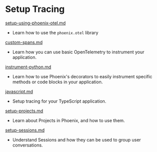 # Setup Tracing

[setup-using-phoenix-otel.md](setup-using-phoenix-otel.md "mention")

* Learn how to use the `phoenix.otel` library

[custom-spans.md](custom-spans.md "mention")

* Learn how you can use basic OpenTelemetry to instrument your application.

[instrument-python.md](instrument-python.md "mention")

* Learn how to use Phoenix's decorators to easily instrument specific methods or code blocks in your application.

[javascript.md](javascript.md "mention")

* Setup tracing for your TypeScript application.

[setup-projects.md](setup-projects.md "mention")

* Learn about Projects in Phoenix, and how to use them.

[setup-sessions.md](setup-sessions.md "mention")

* Understand Sessions and how they can be used to group user conversations.

